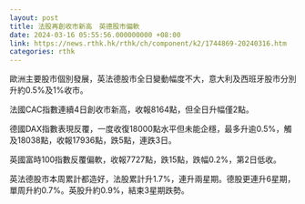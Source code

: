 ```yaml
---
layout: post
title: 法股再創收市新高　英德股市偏軟
date: 2024-03-16 05:55:56.000000000 +08:00
link: https://news.rthk.hk/rthk/ch/component/k2/1744869-20240316.htm
categories: rthk
---
```


歐洲主要股市個別發展，英法德股市全日變動幅度不大，意大利及西班牙股市分別升約0.5%及1%收市。

法國CAC指數連續4日創收市新高，收報8164點，但全日升幅僅2點。

德國DAX指數表現反覆，一度收復18000點水平但未能企穩，最多升逾0.5%，觸及18038點，收報17936點，跌5點，連跌3日。

英國富時100指數反覆偏軟，收報7727點，跌15點，跌幅0.2%，第2日低收。

英法德股市本周累計都造好，法股累計升1.7%，連升兩星期。德股更連升6星期，單周升約0.7%。英股升約0.9%，結束3星期跌勢。
